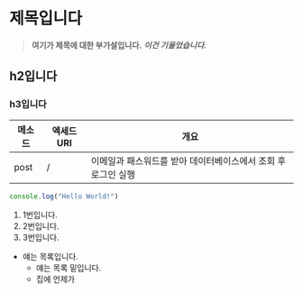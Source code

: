 # 제목입니다
> **여기가 제목에 대한 부가설입니다.** ***이건 기울었습니다.***

## h2입니다

### h3입니다

| 메소드  | 엑세드URI | 개요                                 |
| ---- | ------ | ---------------------------------- |
| post | /      | 이메일과 패스워드를 받아 데이터베이스에서 조회 후 로그인 실행 |

```javascript
console.log("Hello World!")
```

1. 1번입니다.
2. 2번입니다.
3. 3번입니다.

- 얘는 목록입니다.
  - 얘는 목록 밑입니다.
  - 집에 언제가
